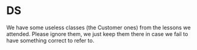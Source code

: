 # DS

We have some useless classes (the Customer ones) from the lessons we attended. Please ignore them, we just keep them there in case we fail
to have something correct to refer to.

